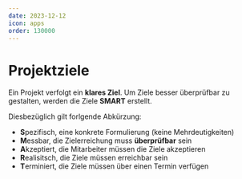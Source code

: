 ```yaml
---
date: 2023-12-12
icon: apps
order: 130000
---
```


# Projektziele

Ein Projekt verfolgt ein **klares Ziel**. Um Ziele besser überprüfbar zu gestalten, werden die Ziele **SMART** erstellt.

Diesbezüglich gilt forlgende Abkürzung:

- **S**pezifisch, eine konkrete Formulierung (keine Mehrdeutigkeiten)
- **M**essbar, die Zielerreichung muss **überprüfbar** sein
- **A**kzeptiert, die Mitarbeiter müssen die Ziele akzeptieren
- **R**ealisitsch, die Ziele müssen erreichbar sein
- **T**erminiert, die Ziele müssen über einen Termin verfügen
